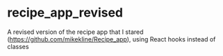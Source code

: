 # recipe_app_revised
A revised version of the recipe app that  I stared (https://github.com/mikekline/Recipe_app), using React hooks instead of classes
